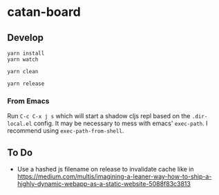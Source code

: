 # catan-board

## Develop

``` shell
yarn install
yarn watch
```

``` shell
yarn clean
```

``` shell
yarn release
```
### From Emacs

Run `C-c C-x j s` which will start a shadow cljs repl based on the `.dir-local.el` config. It may be necessary to mess with emacs' `exec-path`. I recommend using `exec-path-from-shell`.

## To Do

- Use a hashed js filename on release to invalidate cache like in https://medium.com/multis/imagining-a-leaner-way-how-to-ship-a-highly-dynamic-webapp-as-a-static-website-5088f83c3813
